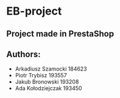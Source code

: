 # EB-project
## Project made in PrestaShop
## Authors:
* Arkadiusz Szamocki 184623
* Piotr Trybisz 193557
* Jakub Bronowski 193208
* Ada Kołodziejczak 193450
